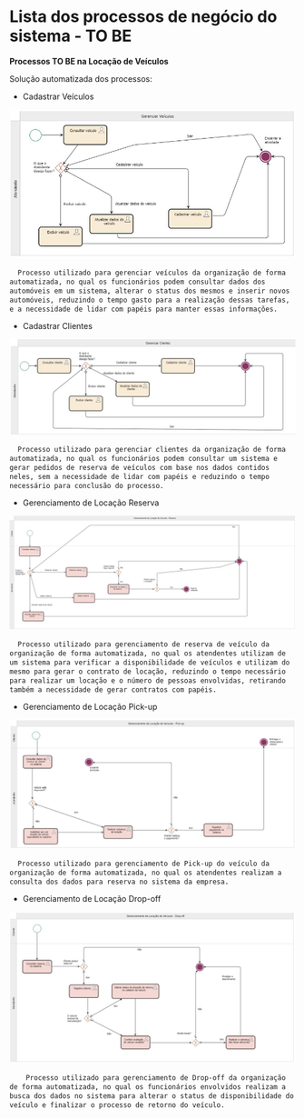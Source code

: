 # Lista dos processos de negócio do sistema - TO BE

**Processos TO BE na Locação de Veículos**

Solução automatizada dos processos:

- Cadastrar Veículos

<p align="center">
  <img src="imagens/Processo To Be - Gerenciar Veiculos.jpg" alt="AutoFlowlogo">
</p>

      Processo utilizado para gerenciar veículos da organização de forma automatizada, no qual os funcionários podem consultar dados dos automóveis em um sistema, alterar o status dos mesmos e inserir novos automóveis, reduzindo o tempo gasto para a realização dessas tarefas, e a necessidade de lidar com papéis para manter essas informações.
  
- Cadastrar Clientes

<p align="center">
  <img src="imagens\Processo To Be - Gerenciar Clientes.jpg" alt="AutoFlowlogo">
</p>

      Processo utilizado para gerenciar clientes da organização de forma automatizada, no qual os funcionários podem consultar um sistema e gerar pedidos de reserva de veículos com base nos dados contidos neles, sem a necessidade de lidar com papéis e reduzindo o tempo necessário para conclusão do processo.
  
- Gerenciamento de Locação Reserva

<p align="center">
  <img src="imagens\Processo To Be - Reserva.jpg" alt="AutoFlowlogo">
</p>

      Processo utilizado para gerenciamento de reserva de veículo da organização de forma automatizada, no qual os atendentes utilizam de um sistema para verificar a disponibilidade de veículos e utilizam do mesmo para gerar o contrato de locação, reduzindo o tempo necessário para realizar um locação e o número de pessoas envolvidas, retirando também a necessidade de gerar contratos com papéis.

  
- Gerenciamento de Locação Pick-up

<p align="center">
  <img src="imagens\Processo To Be - Pick-up.jpg" alt="AutoFlowlogo">
</p>

      Processo utilizado para gerenciamento de Pick-up do veículo da organização de forma automatizada, no qual os atendentes realizam a consulta dos dados para reserva no sistema da empresa.

-  Gerenciamento de Locação Drop-off

<p align="center">
  <img src="imagens\Processo To Be - Drop-Off.jpg" alt="AutoFlowlogo">
</p>

        Processo utilizado para gerenciamento de Drop-off da organização de forma automatizada, no qual os funcionários envolvidos realizam a busca dos dados no sistema para alterar o status de disponibilidade do veículo e finalizar o processo de retorno do veículo.
